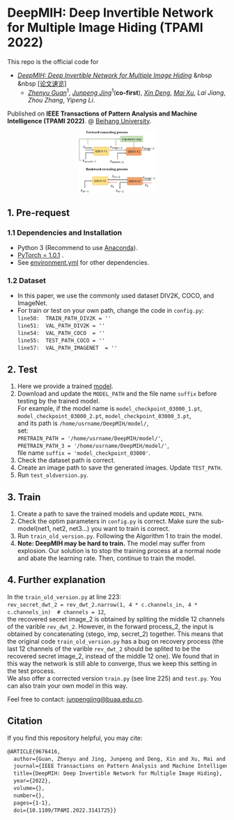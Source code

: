 # DeepMIH: Deep Invertible Network for Multiple Image Hiding (TPAMI 2022)

This repo is the official code for

* [*DeepMIH: Deep Invertible Network for Multiple Image Hiding*](https://ieeexplore.ieee.org/document/9676416) &nbsp &nbsp [[论文速览]](https://github.com/TomTomTommi/DeepMIH/blob/main/blog/DeepMIH.md)
  * [*Zhenyu Guan*](http://cst.buaa.edu.cn/info/1071/2542.htm)<sup>1</sup>, [*Junpeng Jing*](https://tomtomtommi.github.io/)<sup>1</sup>(**co-first**), [*Xin Deng*](http://www.commsp.ee.ic.ac.uk/~xindeng/), [*Mai Xu*](http://shi.buaa.edu.cn/MaiXu/zh_CN/index.htm), *Lai Jiang*, *Zhou Zhang*, *Yipeng Li*.

Published on **IEEE Transactions of Pattern Analysis and Machine Intelligence (TPAMI 2022)**.
@ [Beihang University](http://ev.buaa.edu.cn/).

<div align=center>
  <img src=./image/figure2.jpg width=35% />
</div>

## 1. Pre-request
### 1.1 Dependencies and Installation

- Python 3 (Recommend to use [Anaconda](https://www.anaconda.com/download/#linux)).
- [PyTorch = 1.0.1](https://pytorch.org/) .
- See [environment.yml](https://github.com/TomTomTommi/HiNet/blob/main/environment.yml) for other dependencies.

### 1.2 Dataset

- In this paper, we use the commonly used dataset DIV2K, COCO, and ImageNet.
- For train or test on your own path, change the code in `config.py`:  
    `line50:  TRAIN_PATH_DIV2K = '' `   
    `line51:  VAL_PATH_DIV2K = '' `  
    `line54:  VAL_PATH_COCO  = '' `  
    `line55:  TEST_PATH_COCO = '' `   
    `line57:  VAL_PATH_IMAGENET  = '' `  
    

## 2. Test

1. Here we provide a trained [model](https://drive.google.com/drive/folders/1guno6VwfCpuB8o5m0ZqFHNL4ZWc8SdJe?usp=sharing).
2. Download and update the `MODEL_PATH` and the file name `suffix` before testing by the trained model.  
For example, if the model name is  `model_checkpoint_03000_1.pt`,  `model_checkpoint_03000_2.pt`,  `model_checkpoint_03000_3.pt`,  
and its path is `/home/usrname/DeepMIH/model/`,  
set:  
`PRETRAIN_PATH = '/home/usrname/DeepMIH/model/'`,  
`PRETRAIN_PATH_3 = '/home/usrname/DeepMIH/model/'`,  
file name `suffix = 'model_checkpoint_03000'`.  
3. Check the dataset path is correct.
4. Create an image path to save the generated images. Update `TEST_PATH`.
5. Run `test_oldversion.py`.


## 3. Train

1. Create a path to save the trained models and update `MODEL_PATH`.
2. Check the optim parameters in `config.py` is correct. Make sure the sub-model(net1, net2, net3...) you want to train is correct.
3. Run `train_old_version.py`. Following the Algorithm 1 to train the model.
4. **Note: DeepMIH may be hard to train.** The model may suffer from explosion. Our solution is to stop the training process at a normal node and abate the learning rate. Then, continue to train the model.


## 4. Further explanation
In the `train_old_version.py` at line 223:  
`rev_secret_dwt_2 = rev_dwt_2.narrow(1, 4 * c.channels_in, 4 * c.channels_in)  # channels = 12`,   
the recovered secret image_2 is obtained by spliting the middle 12 channels of the varible `rev_dwt_2`. However, in the forward process_2, the input is obtained by concatenating (stego, imp, secret_2) together. This means that the original code `train_old_version.py` has a bug on recovery process (the last 12 channels of the varible `rev_dwt_2` should be splited to be the recovered secret image_2, instead of the middle 12 one). We found that in this way the network is still able to converge, thus we keep this setting in the test process.  
We also offer a corrected version `train.py` (see line 225) and `test.py`. You can also train your own model in this way.


Feel free to contact: <junpengjing@buaa.edu.cn>.

## Citation
If you find this repository helpful, you may cite:

```tex
@ARTICLE{9676416,
  author={Guan, Zhenyu and Jing, Junpeng and Deng, Xin and Xu, Mai and Jiang, Lai and Zhang, Zhou and Li, Yipeng},
  journal={IEEE Transactions on Pattern Analysis and Machine Intelligence}, 
  title={DeepMIH: Deep Invertible Network for Multiple Image Hiding}, 
  year={2022},
  volume={},
  number={},
  pages={1-1},
  doi={10.1109/TPAMI.2022.3141725}}
```
